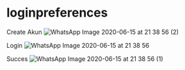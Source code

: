 # loginpreferences
Create Akun
![WhatsApp Image 2020-06-15 at 21 38 56 (2)](https://user-images.githubusercontent.com/63543822/84673271-ad212b80-af53-11ea-9b48-235e25010ed4.jpeg)

Login 
![WhatsApp Image 2020-06-15 at 21 38 56](https://user-images.githubusercontent.com/63543822/84673262-a98da480-af53-11ea-9bd0-2b6f0e157526.jpeg)

Succes 
![WhatsApp Image 2020-06-15 at 21 38 56 (1)](https://user-images.githubusercontent.com/63543822/84673269-abeffe80-af53-11ea-94a6-339b388b1ede.jpeg)
